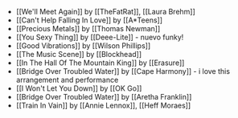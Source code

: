 - [[We'll Meet Again]] by [[TheFatRat]], [[Laura Brehm]]
- [[Can't Help Falling In Love]] by [[A*Teens]]
- [[Precious Metals]] by [[Thomas Newman]]
- [[You Sexy Thing]] by [[Deee-Lite]] - nuevo funky!
- [[Good Vibrations]] by [[Wilson Phillips]]
- [[The Music Scene]] by [[Blockhead]]
- [[In The Hall Of The Mountain King]] by [[Erasure]]
- [[Bridge Over Troubled Water]] by [[Cape Harmony]] - i love this arrangement and performance
- [[I Won't Let You Down]] by [[OK Go]]
- [[Bridge Over Troubled Water]] by [[Aretha Franklin]]
- [[Train In Vain]] by [[Annie Lennox]], [[Heff Moraes]]
